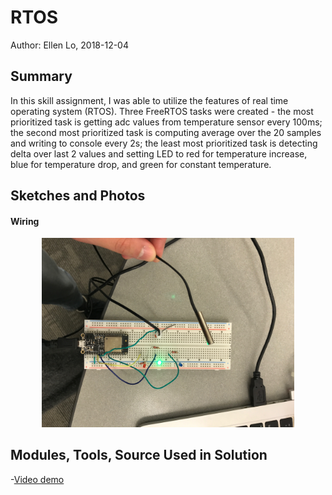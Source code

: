 #  RTOS

Author: Ellen Lo, 2018-12-04

## Summary
In this skill assignment, I was able to utilize the features of real time operating system (RTOS). Three FreeRTOS tasks were created - the most prioritized task is getting adc values from temperature sensor every 100ms; the second most prioritized task is computing average over the 20 samples and writing to console every 2s; the least most prioritized task is detecting delta over last 2 values and setting LED to red for temperature increase, blue for temperature drop, and green for constant temperature.

## Sketches and Photos
#### Wiring
<center><img src="./img/IMG_3399.jpeg" width="80%" /></center>

## Modules, Tools, Source Used in Solution
-[Video demo](https://youtu.be/TC_4N9n3xro)
